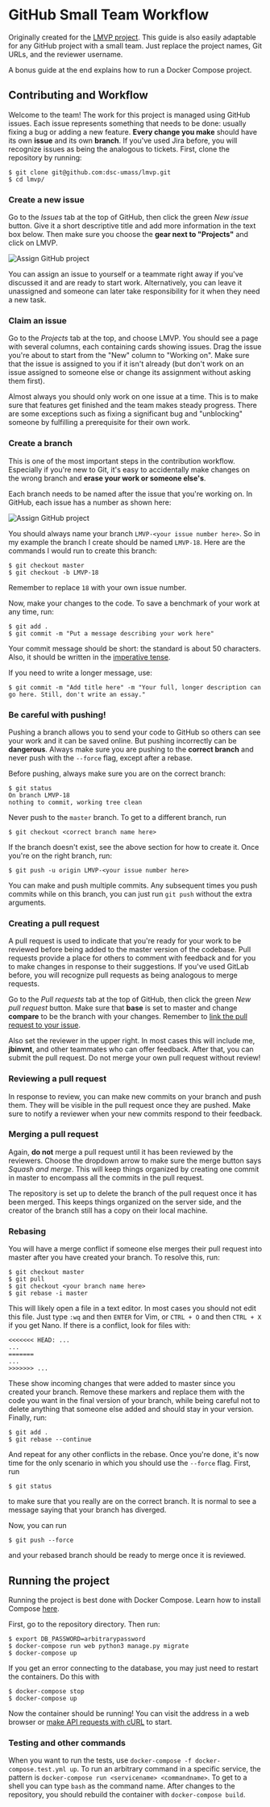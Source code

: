 # GitHub Small Team Workflow

Originally created for the [LMVP project](https://github.com/dsc-umass/lmvp). This guide is also easily adaptable for any GitHub project with a small team. Just replace the project names, Git URLs, and the reviewer username.

A bonus guide at the end explains how to run a Docker Compose project.

## Contributing and Workflow

Welcome to the team! The work for this project is managed using GitHub issues. Each issue represents something that needs to be done: usually fixing a bug or adding a new feature. **Every change you make** should have its own **issue** and its own **branch**. If you've used Jira before, you will recognize issues as being the analogous to tickets. First, clone the repository by running:

```
$ git clone git@github.com:dsc-umass/lmvp.git
$ cd lmvp/
```

### Create a new issue

Go to the *Issues* tab at the top of GitHub, then click the green *New issue* button. Give it a short descriptive title and add more information in the text box below. Then make sure you choose the **gear next to "Projects"** and click on LMVP.

![Assign GitHub project](/docs/images/AssignGitHubProject.PNG?raw=true)

You can assign an issue to yourself or a teammate right away if you've discussed it and are ready to start work. Alternatively, you can leave it unassigned and someone can later take responsibility for it when they need a new task.

### Claim an issue

Go to the *Projects* tab at the top, and choose LMVP. You should see a page with several columns, each containing cards showing issues. Drag the issue you're about to start from the "New" column to "Working on". Make sure that the issue is assigned to you if it isn't already (but don't work on an issue assigned to someone else or change its assignment without asking them first).

Almost always you should only work on one issue at a time. This is to make sure that features get finished and the team makes steady progress. There are some exceptions such as fixing a significant bug and "unblocking" someone by fulfilling a prerequisite for their own work.

### Create a branch

This is one of the most important steps in the contribution workflow. Especially if you're new to Git, it's easy to accidentally make changes on the wrong branch and **erase your work or someone else's**.

Each branch needs to be named after the issue that you're working on. In GitHub, each issue has a number as shown here:

![Assign GitHub project](/docs/images/GitHubIssueNumber.PNG?raw=true)

You should always name your branch `LMVP-<your issue number here>`. So in my example the branch I create should be named `LMVP-18`. Here are the commands I would run to create this branch:

```
$ git checkout master
$ git checkout -b LMVP-18
```

Remember to replace `18` with your own issue number.

Now, make your changes to the code. To save a benchmark of your work at any time, run:

```
$ git add .
$ git commit -m "Put a message describing your work here"
```

Your commit message should be short: the standard is about 50 characters. Also, it should be written in the [imperative tense](https://chris.beams.io/posts/git-commit/#imperative).

If you need to write a longer message, use:

```
$ git commit -m "Add title here" -m "Your full, longer description can go here. Still, don't write an essay."
```

### Be careful with pushing!

Pushing a branch allows you to send your code to GitHub so others can see your work and it can be saved online. But pushing incorrectly can be **dangerous**. Always make sure you are pushing to the **correct branch** and never push with the `--force` flag, except after a rebase.

Before pushing, always make sure you are on the correct branch:

```
$ git status
On branch LMVP-18
nothing to commit, working tree clean
```

Never push to the `master` branch. To get to a different branch, run

```
$ git checkout <correct branch name here>
```

If the branch doesn't exist, see the above section for how to create it. Once you're on the right branch, run:

```
$ git push -u origin LMVP-<your issue number here>
```

You can make and push multiple commits. Any subsequent times you push commits while on this branch, you can just run `git push` without the extra arguments.

### Creating a pull request

A pull request is used to indicate that you're ready for your work to be reviewed before being added to the master version of the codebase. Pull requests provide a place for others to comment with feedback and for you to make changes in response to their suggestions. If you've used GitLab before, you will recognize pull requests as being analogous to merge requests.

Go to the *Pull requests* tab at the top of GitHub, then click the green *New pull request* button. Make sure that **base** is set to master and change **compare** to be the branch with your changes. Remember to [link the pull request to your issue](https://docs.github.com/en/github/managing-your-work-on-github/linking-a-pull-request-to-an-issue).

Also set the reviewer in the upper right. In most cases this will include me, **jbinvnt**, and other teammates who can offer feedback. After that, you can submit the pull request. Do not merge your own pull request without review!

### Reviewing a pull request

In response to review, you can make new commits on your branch and push them. They will be visible in the pull request once they are pushed. Make sure to notify a reviewer when your new commits respond to their feedback.

### Merging a pull request

Again, **do not** merge a pull request until it has been reviewed by the reviewers. Choose the dropdown arrow to make sure the merge button says *Squash and merge*. This will keep things organized by creating one commit in master to encompass all the commits in the pull request.

The repository is set up to delete the branch of the pull request once it has been merged. This keeps things organized on the server side, and the creator of the branch still has a copy on their local machine.

### Rebasing

You will have a merge conflict if someone else merges their pull request into master after you have created your branch. To resolve this, run:

```
$ git checkout master
$ git pull
$ git checkout <your branch name here>
$ git rebase -i master
```

This will likely open a file in a text editor. In most cases you should not edit this file. Just type `:wq` and then `ENTER` for Vim, or `CTRL + O` and then `CTRL + X` if you get Nano. If there is a conflict, look for files with:

```
<<<<<<< HEAD: ...
...
=======
...
>>>>>>> ...
```

These show incoming changes that were added to master since you created your branch. Remove these markers and replace them with the code you want in the final version of your branch, while being careful not to delete anything that someone else added and should stay in your version. Finally, run:

```
$ git add .
$ git rebase --continue
```

And repeat for any other conflicts in the rebase. Once you're done, it's now time for the only scenario in which you should use the `--force` flag. First, run

```
$ git status
```

to make sure that you really are on the correct branch. It is normal to see a message saying that your branch has diverged.

Now, you can run

```
$ git push --force
```

and your rebased branch should be ready to merge once it is reviewed.

## Running the project

Running the project is best done with Docker Compose. Learn how to install Compose [here](https://docs.docker.com/compose/install/).

First, go to the repository directory. Then run:

```
$ export DB_PASSWORD=arbitrarypassword
$ docker-compose run web python3 manage.py migrate
$ docker-compose up
```

If you get an error connecting to the database, you may just need to restart the containers. Do this with

```
$ docker-compose stop
$ docker-compose up
```

Now the container should be running! You can visit the address in a web browser or [make API requests with cURL](https://linuxize.com/post/curl-rest-api/) to start.

### Testing and other commands

When you want to run the tests, use `docker-compose -f docker-compose.test.yml up`. To run an arbitrary command in a specific service, the pattern is `docker-compose run <servicename> <commandname>`. To get to a shell you can type `bash` as the command name. After changes to the repository, you should rebuild the container with `docker-compose build`.
